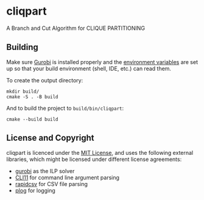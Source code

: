 # cliqpart
A Branch and Cut Algorithm for CLIQUE PARTITIONING

## Building
Make sure [Gurobi](https://www.gurobi.com) is installed properly
and the [environment variables](https://www.gurobi.com/documentation/10.0/quickstart_linux/software_installation_guid.html)
are set up so that your build environment (shell, IDE, etc.) can read them.

To create the output directory:
```
mkdir build/
cmake -S . -B build
```

And to build the project to `build/bin/cliqpart`:
```
cmake --build build
```

## License and Copyright

cliqpart is licenced under the [MIT License](LICENSE),
and uses the following external libraries,
which might be licensed under different license agreements:

- [gurobi](https://www.gurobi.com) as the ILP solver
- [CLI11](https://github.com/CLIUtils/CLI11) for command line argument parsing
- [rapidcsv](https://github.com/d99kris/rapidcsv) for CSV file parsing
- [plog](https://github.com/SergiusTheBest/plog#samples) for logging